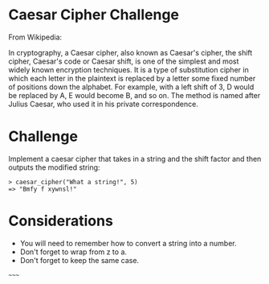 # Caesar Cipher Challenge

From Wikipedia:

In cryptography, a Caesar cipher, also known as Caesar's cipher, the shift cipher, Caesar's code or Caesar shift, is one of the simplest and most widely known encryption techniques. It is a type of substitution cipher in which each letter in the plaintext is replaced by a letter some fixed number of positions down the alphabet. For example, with a left shift of 3, D would be replaced by A, E would become B, and so on. The method is named after Julius Caesar, who used it in his private correspondence.


# Challenge

Implement a caesar cipher that takes in a string and the shift factor and then outputs the modified string:

    > caesar_cipher("What a string!", 5)
    => "Bmfy f xywnsl!"

# Considerations

* You will need to remember how to convert a string into a number.
* Don't forget to wrap from z to a.
* Don't forget to keep the same case.

```~~~```